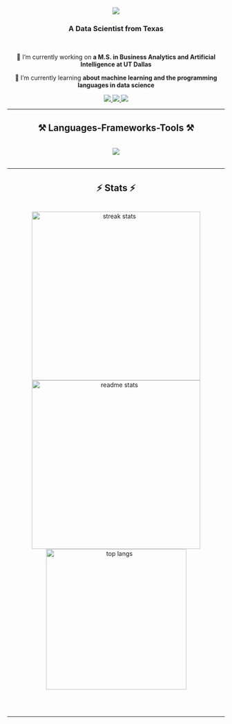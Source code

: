 <h1 align="center">
    <img src="https://readme-typing-svg.herokuapp.com/?font=Righteous&size=35&center=true&vCenter=true&width=500&height=70&duration=4000&lines=Hi+There!+👋;+I'm+Devam+Patel!;&color=ffffff" />
</h1>

<h3 align="center">A Data Scientist from Texas</h3>

<br/>

<div align="center">
 
 🔭 I’m currently working on **a M.S. in Business Analytics and Artificial Intelligence at UT Dallas**
 
 🌱 I’m currently learning **about machine learning and the programming languages in data science**

 

 </div>
 
<div align="center"> 
  <a href="mailto:devampatel01@yahoo.com">
    <img src="https://img.shields.io/badge/Yahoo Mail-410093?style=for-the-badge&logo=EA4335&logoColor=white" />
  </a>
  <a href="https://linkedin.com/in/pateldevam" target="_blank">
    <img src="https://img.shields.io/badge/LinkedIn-0077B5?style=for-the-badge&logo=linkedin&logoColor=white" target="_blank" />
  </a>
  <a href="https://www.datascienceportfol.io/devampatel" target="_blank">
     <img src="https://img.shields.io/badge/Portfolio-FF5722?style=for-the-badge&logo=todoist&logoColor=white" target="_blank" /> <!-- sqlite, safari, google-chrome are other good icon options -->
  </a>
</div>

 <hr/>
 
<h2 align="center">⚒️ Languages-Frameworks-Tools ⚒️</h2>
<br/>
<div align="center">
    <img src="https://skillicons.dev/icons?i=vscode,github,r,python,sklearn,mysql,docker,tensorflow&theme=dark" />
</div>

<br/>
<hr/>

<h2 align="center">⚡ Stats ⚡</h2>
<br>
<div align=center>
  <img width=390 src="https://github-readme-streak-stats.vercel.app/?user=d-patel01&theme=react&border_radius=10" alt="streak stats"/>
  <img width=390 src="https://github-readme-stats.vercel.app/api?username=d-patel01&show_icons=true&theme=react&rank_icon=github&border_radius=10" alt="readme stats" />
  <br/>
  <img width=325 align="center" src="https://github-readme-stats.vercel.app/api/top-langs/?username=d-patel01&hide=HTML&langs_count=8&layout=compact&theme=react&border_radius=10&size_weight=0.5&count_weight=0.5&exclude_repo=github-readme-stats" alt="top langs" />
</div>

<br/><br/>

<hr/>
